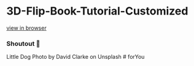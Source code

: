 # 3D-Flip-Book-Tutorial-Customized

[view in browser](https://codingstar-jason.github.io/3D-Flip-Book-Tutorial-Customized-CodingStar/)

### Shoutout 🙌

Little Dog Photo by David Clarke on Unsplash
#   f o r Y o u  
 
